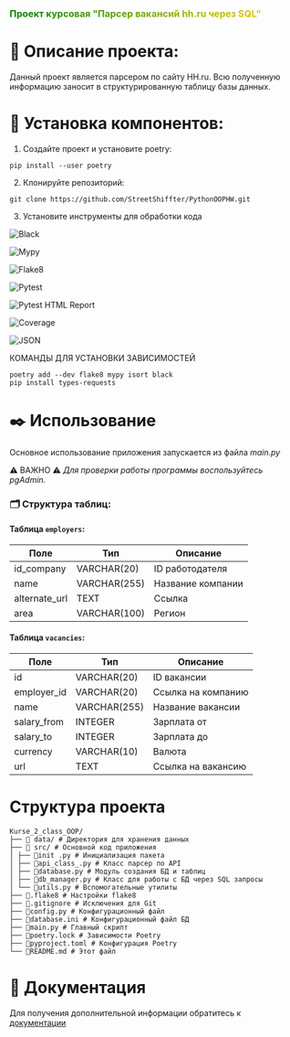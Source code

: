  
<h3 style="background: linear-gradient(257deg, Gold, green); -webkit-background-clip: text; color: transparent;">
  Проект курсовая "Парсер вакансий hh.ru через SQL"
</h3> 

# 🔖 Описание проекта:

Данный проект является парсером по сайту HH.ru. Всю полученную информацию заносит в структурированную таблицу базы данных.


# 🔧 Установка компонентов:


1. Создайте проект и установите poetry:


```pip install --user poetry```

2. Клонируйте репозиторий:


```git clone https://github.com/StreetShiffter/PythonOOPHW.git```

3. Установите инструменты для обработки кода


![Black](https://img.shields.io/badge/black-000000?style=flat&logo=python&logoColor=white)

![Mypy](https://img.shields.io/badge/mypy-checked-blue.svg?logo=python&logoColor=green)

![Flake8](https://img.shields.io/badge/flake8-checked-blue.svg?logo=python&logoColor=blue)

![Pytest](https://img.shields.io/badge/pytest-0A9EDC?style=flat&logo=pytest&logoColor=orange)

![Pytest HTML Report](https://img.shields.io/badge/Pytest_HTML_Report-FF6600?style=flat&logo=pytest&logoColor=black)

![Coverage](https://img.shields.io/badge/coverage-100%25-brightgreen?logo=pytest)

![JSON](https://img.shields.io/badge/json-5E5C5C?logo=json&logoColor=red)

КОМАНДЫ ДЛЯ УСТАНОВКИ ЗАВИСИМОСТЕЙ
```
poetry add --dev flake8 mypy isort black
pip install types-requests
```

# ✒️ Использование
Основное использование приложения запускается из файла *main.py*

⚠️ ВАЖНО ⚠️
*Для проверки работы программы воспользуйтесь pgAdmin.* 
### 🗂 Структура таблиц:

#### Таблица `employers`:
| Поле         | Тип           | Описание              |
|--------------|----------------|------------------------|
| id_company   | VARCHAR(20)    | ID работодателя       |
| name         | VARCHAR(255)   | Название компании     |
| alternate_url| TEXT           | Ссылка               |
| area         | VARCHAR(100)   | Регион                |

#### Таблица `vacancies`:
| Поле         | Тип           | Описание              |
|--------------|----------------|------------------------|
| id           | VARCHAR(20)    | ID вакансии            |
| employer_id  | VARCHAR(20)    | Ссылка на компанию     |
| name         | VARCHAR(255)   | Название вакансии      |
| salary_from  | INTEGER        | Зарплата от            |
| salary_to    | INTEGER        | Зарплата до            |
| currency     | VARCHAR(10)    | Валюта                 |
| url          | TEXT           | Ссылка на вакансию     |



# Структура проекта
```
Kurse_2_class_OOP/
├── 📁 data/ # Директория для хранения данных
├── 📁 src/ # Основной код приложения
│ ├── 📄init .py # Инициализация пакета
│ ├── 📄api_class_.py # Класс парсер по API
│ ├── 📄database.py # Модуль создания БД и таблиц
│ ├── 📄db_manager.py # Класс для работы с БД через SQL запросы
│ └── 📄utils.py # Вспомогательные утилиты
├── 📄.flake8 # Настройки flake8
├── 📄.gitignore # Исключения для Git
├── 📄config.py # Конфигурационный файл
├── 📄database.ini # Конфигурационный файл БД
├── 📄main.py # Главный скрипт
├── 📄poetry.lock # Зависимости Poetry
├── 📄pyproject.toml # Конфигурация Poetry
└── 📄README.md # Этот файл
```

# 📝 Документация 

Для получения дополнительной информации обратитесь к [документации](https://api.hh.ru/openapi/redoc#section)
